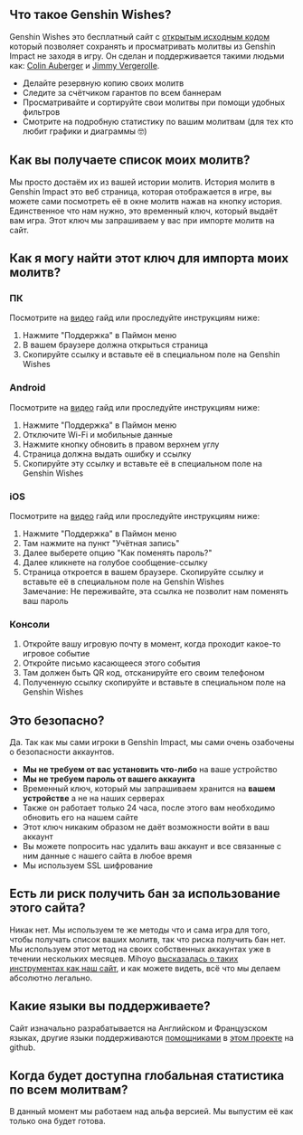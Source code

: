 ## Что такое Genshin Wishes?
Genshin Wishes это бесплатный сайт с [открытым исходным кодом](https://github.com/genshin-wishes) который позволяет сохранять и просматривать молитвы из Genshin Impact не заходя в игру. Он сделан и поддерживается такими людьми как: [Colin Auberger](https://www.linkedin.com/in/colin-auberger/) и [Jimmy Vergerolle](https://vergerolle.fr).

- Делайте резервную копию своих молитв
- Следите за счётчиком гарантов по всем баннерам
- Просматривайте и сортируйте свои молитвы при помощи удобных фильтров
- Смотрите на подробную статистику по вашим молитвам (для тех кто любит графики и диаграммы 🤓)

## Как вы получаете список моих молитв?
Мы просто достаём их из вашей истории молитв. История молитв в Genshin Impact это веб страница, которая отображается в игре, вы можете сами посмотреть её в окне молитв нажав на кнопку история. Единственное что нам нужно, это временный ключ, который выдаёт вам игра. Этот ключ мы запрашиваем у вас при импорте молитв на сайт.

## Как я могу найти этот ключ для импорта моих молитв?
### ПК
Посмотрите на [видео](https://www.youtube.com/watch?v=a16X0R_rSZc) гайд или проследуйте инструкциям ниже:
1) Нажмите "Поддержка" в Паймон меню
2) В вашем браузере должна открыться страница
3) Скопируйте ссылку и вставьте её в специальном поле на Genshin Wishes

### Android
Посмотрите на [видео](https://www.youtube.com/watch?v=hok0jCjSrjo) гайд или проследуйте инструкциям ниже:
1) Нажмите "Поддержка" в Паймон меню
2) Отключите Wi-Fi и мобильные данные
3) Нажмите кнопку обновить в правом верхнем углу
4) Страница должна выдать ошибку и ссылку
5) Скопируйте эту ссылку и вставьте её в специальном поле на Genshin Wishes

### iOS
Посмотрите на [видео](https://www.youtube.com/watch?v=HW8nywx9Tio) гайд или проследуйте инструкциям ниже:
1) Нажмите "Поддержка" в Паймон меню
2) Там нажмите на пункт "Учётная запись"
3) Далее выберете опцию "Как поменять пароль?"
4) Далее кликнете на голубое сообщение-ссылку
5) Страница откроется в вашем браузере. Скопируйте ссылку и вставьте её в специальном поле на Genshin Wishes  
   Замечание: Не переживайте, эта ссылка не позволит нам поменять ваш пароль

### Консоли
1) Откройте вашу игровую почту в момент, когда проходит какое-то игровое событие
2) Откройте письмо касающееся этого события
3) Там должен быть QR код, отсканируйте его своим телефоном
4) Полученную ссылку скопируйте и вставьте в специальном поле на Genshin Wishes

## Это безопасно?
Да. Так как мы сами игроки в Genshin Impact, мы сами очень озабочены о безопасности аккаунтов.
- **Мы не требуем от вас установить что-либо** на ваше устройство
- **Мы не требуем пароль от вашего аккаунта**
- Временный ключ, который мы запрашиваем хранится на **вашем устройстве** а не на наших серверах
- Также он работает только 24 часа, после этого вам необходимо обновить его на нашем сайте
- Этот ключ никаким образом не даёт возможности войти в ваш аккаунт
- Вы можете попросить нас удалить ваш аккаунт и все связанные с ним данные с нашего сайта в любое время
- Мы используем SSL шифрование

## Есть ли риск получить бан за использование этого сайта?
Никак нет. Мы используем те же методы что и сама игра для того, чтобы получать список ваших молитв, так что риска получить бан нет. Мы используем этот метод на своих собственных аккаунтах уже в течении нескольких месяцев. Mihoyo [высказалась о таких инструментах как наш сайт](https://genshin.mihoyo.com/en/news/detail/5763), и как можете видеть, всё что мы делаем абсолютно легально.

## Какие языки вы поддерживаете?
Сайт изначально разрабатывается на Английском и Французском языках, другие языки поддерживаются [помощниками](https://github.com/genshin-wishes/genshin-wishes-i18n/blob/main/CONTRIBUTORS.md) в [этом проекте](https://github.com/genshin-wishes/genshin-wishes-i18n) на github.

## Когда будет доступна глобальная статистика по всем молитвам?
В данный момент мы работаем над альфа версией. Мы выпустим её как только она будет готова.
